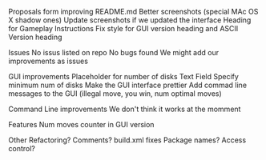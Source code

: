 Proposals form improving README.md
	  Better screenshots (special MAc OS X shadow ones)
	  Update screenshots if we updated the interface
	  Heading for Gameplay Instructions
	  Fix style for GUI version heading and ASCII Version heading

Issues
	No issus listed on repo
	No bugs found
	We might add our improvements as issues
  
GUI improvements
	Placeholder for number of disks Text Field
   	Specify minimum num of disks
	Make the GUI interface prettier
	Add commad line messages to the GUI (illegal move, you win, num optimal moves)

Command Line improvements
	We don't think it works at the momment

Features
	Num moves counter in GUI version
	
Other
	Refactoring?
	Comments?
	build.xml fixes
	Package names?
	Access control?
	